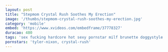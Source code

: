 ```yaml
---
layout: post
title: "Stepmom Crystal Rush Soothes My Erection"
image: '/thumbs/stepmom-crystal-rush-soothes-my-erection.jpg'
category: 'mobile'
embed: 'https://www.xvideos.com/embedframe/37778327'
duracao: 480
tags: 'sex fucking hardcore hot sexy pornstar milf brunette doggystyle pussyfucking reality roleplay stepmom stepson'
pornstars: 'tyler-nixon, crystal-rush'
---
```

